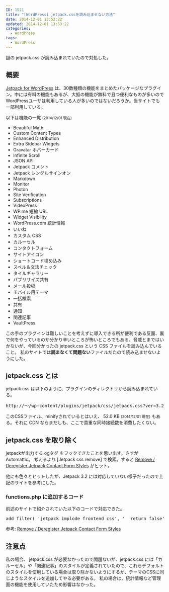 ```yaml
---
ID: 1521
title: "[WordPress] jetpack.cssを読み込ませない方法"
date: 2014-12-01 13:53:22
updated: 2014-12-01 13:53:22
categories:
  - WordPress
tags:
  - WordPress
---
```


謎の jetpack.css が読み込まれていたので対処した。

<!--more-->
<h2>概要</h2>
<a href="http://jetpack.me/">Jetpack for WordPress</a> は、30数種類の機能をまとめたパッケージなプラグイン。中には有料の機能もあるが、大抵の機能が無料で且つ便利なものが多いのでWordPressユーザは利用している人が多いのではないだろうか。当サイトでも一部利用している。

以下は機能の一覧 <small>(2014/12/01 現在)</small>

<ul>
  <li>Beautiful Math</li>
  <li>Custom Content Types</li>
  <li>Enhanced Distribution</li>
  <li>Extra Sidebar Widgets</li>
  <li>Gravatar ホバーカード</li>
  <li>Infinite Scroll</li>
  <li>JSON API</li>
  <li>Jetpack コメント</li>
  <li>Jetpack シングルサインオン</li>
  <li>Markdown</li>
  <li>Monitor</li>
  <li>Photon</li>
  <li>Site Verification</li>
  <li>Subscriptions</li>
  <li>VideoPress</li>
  <li>WP.me 短縮 URL</li>
  <li>Widget Visibility</li>
  <li>WordPress.com 統計情報</li>
  <li>いいね</li>
  <li>カスタム CSS</li>
  <li>カルーセル</li>
  <li>コンタクトフォーム</li>
  <li>サイトアイコン</li>
  <li>ショートコード埋め込み</li>
  <li>スペル＆文法チェック</li>
  <li>タイルギャラリー</li>
  <li>パブリサイズ共有</li>
  <li>メール投稿</li>
  <li>モバイル用テーマ</li>
  <li>一括検索</li>
  <li>共有</li>
  <li>通知</li>
  <li>関連記事</li>
  <li>VaultPress</li>
</ul>

この手のプラグインは難しいことを考えずに導入できる所が便利である反面、裏で何をやっているのか分かり辛いところが怖いところでもある。脅威とまではいかないが、今回分かったの jetpack.css という CSS ファイルを読み込んでいること。
私のサイトでは<b>読まなくて問題ない</b>ファイルだたので読み込ませないようにした。

<h2>jetpack.css とは</h2>
jetpack.css は以下のように、プラグインのディレクトリから読み込まれている。
<pre>http://～/wp-content/plugins/jetpack/css/jetpack.css?ver=3.2.1</pre>
このCSSファイル、minifyされているとはいえ、 52.0 KB <small>(2014/12/01 現在)</small> もある。それに CDN ならまだしも、ここで貴重な同時接続数を消費したくない。

<h2>jetpack.css を取り除く</h2>
jetpackが出力する ogタグ をフックできたことを思い出す。さすが Automattic。
考えるより [Jetpack css remove] で検索。すると <a href="https://www.twirlingumbrellas.com/wordpress/remove-deregister-jetpack-contact-form-styles/">Remove / Deregister Jetpack Contact Form Styles</a> がヒット。

他にも色々とヒットしたが、Jetpack 3.2 には対応していない様子だったので上記のサイトを参考にした。

<h3>functions.php に追加するコード</h3>
前述のサイトで紹介されていた以下のコードで対応できた。

<pre>add_filter( 'jetpack_implode_frontend_css', '__return_false' );</pre>

参考: <a href="https://www.twirlingumbrellas.com/wordpress/remove-deregister-jetpack-contact-form-styles/">Remove / Deregister Jetpack Contact Form Styles</a>

<h2>注意点</h2>
私の場合、 jetpack.css が必要なかったので問題ないが、jetpack.css には「カルーセル」や「関連記事」のスタイルが定義されていたので、これらデフォルトのスタイルを使用している場合は取り除かないようにするか、テーマのCSSに同じようなスタイルを追加してやる必要がある。 
私の場合は、統計情報など管理面の機能を使用していたため影響はなかった。
